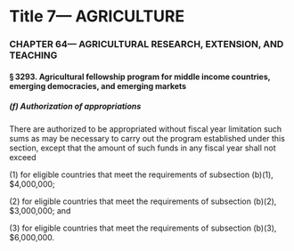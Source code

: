 
# Title 7— AGRICULTURE
### CHAPTER 64— AGRICULTURAL RESEARCH, EXTENSION, AND TEACHING
#### § 3293. Agricultural fellowship program for middle income countries, emerging democracies, and emerging markets
##### (f) Authorization of appropriations

There are authorized to be appropriated without fiscal year limitation such sums as may be necessary to carry out the program established under this section, except that the amount of such funds in any fiscal year shall not exceed

(1) for eligible countries that meet the requirements of subsection (b)(1), $4,000,000;

(2) for eligible countries that meet the requirements of subsection (b)(2), $3,000,000; and

(3) for eligible countries that meet the requirements of subsection (b)(3), $6,000,000.
